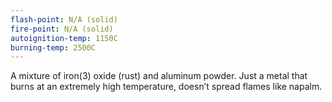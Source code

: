 ```yaml
---
flash-point: N/A (solid)
fire-point: N/A (solid)
autoignition-temp: 1150C
burning-temp: 2500C
---
```

A mixture of iron(3) oxide (rust) and aluminum powder. Just a metal that burns at an extremely high temperature, doesn’t spread flames like napalm.